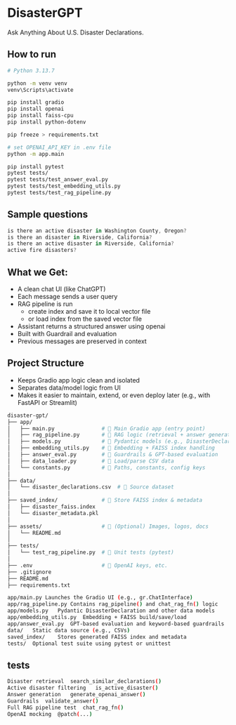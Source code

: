 
#  DisasterGPT 

Ask Anything About U.S. Disaster Declarations.

## How to run 
```bash
# Python 3.13.7

python -m venv venv
venv\Scripts\activate 

pip install gradio
pip install openai
pip install faiss-cpu
pip install python-dotenv

pip freeze > requirements.txt

# set OPENAI_API_KEY in .env file
python -m app.main

pip install pytest
pytest tests/
pytest tests/test_answer_eval.py
pytest tests/test_embedding_utils.py
pytest tests/test_rag_pipeline.py
```

## Sample questions
```js
is there an active disaster in Washington County, Oregon?
is there an disaster in Riverside, California?
is there an active disaster in Riverside, California? 
active fire disasters?
```

## What we Get:
- A clean chat UI (like ChatGPT)
- Each message sends a user query
- RAG pipeline is run
    - create index and save it to local vector file
    - or load index from the saved vector file
- Assistant returns a structured answer using openai
- Built with Guardrail and evaluation
- Previous messages are preserved in context

## Project Structure
- Keeps Gradio app logic clean and isolated
- Separates data/model logic from UI
- Makes it easier to maintain, extend, or even deploy later (e.g., with FastAPI or Streamlit)

```bash
disaster-gpt/
├── app/
│   ├── main.py               # 🔹 Main Gradio app (entry point)
│   ├── rag_pipeline.py       # 🔹 RAG logic (retrieval + answer generation) 
│   ├── models.py             # 🔹 Pydantic models (e.g., DisasterDeclaration)
│   ├── embedding_utils.py    # 🔹 Embedding + FAISS index handling
│   ├── answer_eval.py        # 🔹 Guardrails & GPT-based evaluation
│   ├── data_loader.py        # 🔹 Load/parse CSV data
│   └── constants.py          # 🔹 Paths, constants, config keys
│
├── data/
│   └── disaster_declarations.csv  # 🔹 Source dataset
│
├── saved_index/              # 🔹 Store FAISS index & metadata
│   ├── disaster_faiss.index
│   └── disaster_metadata.pkl
│
├── assets/                   # 🔹 (Optional) Images, logos, docs
│   └── README.md
│
├── tests/
│   └── test_rag_pipeline.py  # 🔹 Unit tests (pytest)
│
├── .env                      # 🔹 OpenAI keys, etc.
├── .gitignore
├── README.md
├── requirements.txt

app/main.py	Launches the Gradio UI (e.g., gr.ChatInterface)
app/rag_pipeline.py	Contains rag_pipeline() and chat_rag_fn() logic
app/models.py	Pydantic DisasterDeclaration and other data models
app/embedding_utils.py	Embedding + FAISS build/save/load
app/answer_eval.py	GPT-based evaluation and keyword-based guardrails
data/	Static data source (e.g., CSVs)
saved_index/	Stores generated FAISS index and metadata
tests/	Optional test suite using pytest or unittest
```

## tests
```bash
Disaster retrieval	search_similar_declarations()
Active disaster filtering	is_active_disaster()
Answer generation	generate_openai_answer()
Guardrails	validate_answer()
Full RAG pipeline test	chat_rag_fn()
OpenAI mocking	@patch(...)
```
